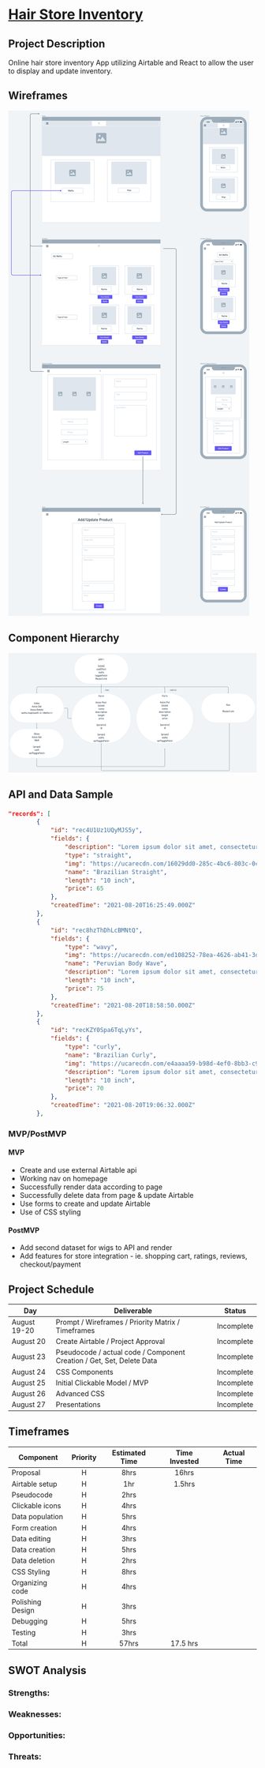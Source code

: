 # [Hair Store Inventory](https://github.com/tiffanybibby/hair-store-inventory)


## Project Description

Online hair store inventory App utilizing Airtable and React to allow the user to display and update inventory. 

## Wireframes

![Desktop + Mobile Wireframe](https://github.com/tiffanybibby/hair-store-inventory/blob/main/assets/wireframe.png?raw=true)

## Component Hierarchy
![Component Hierarchy](https://github.com/tiffanybibby/hair-store-inventory/blob/main/assets/component-hierarchy.png?raw=true)


## API and Data Sample

```json
"records": [
        {
            "id": "rec4U1Uz1UQyMJS5y",
            "fields": {
                "description": "Lorem ipsum dolor sit amet, consectetur adipiscing elit. Sed vitae libero viverra, vulputate sapien a, lobortis tortor. Nullam venenatis, lorem.",
                "type": "straight",
                "img": "https://ucarecdn.com/16029dd0-285c-4bc6-803c-0c201c3d402c/-/format/auto/-/quality/lightest/-/resize/1100x/",
                "name": "Brazilian Straight",
                "length": "10 inch",
                "price": 65
            },
            "createdTime": "2021-08-20T16:25:49.000Z"
        },
        {
            "id": "rec8hzThDhLcBMNtQ",
            "fields": {
                "type": "wavy",
                "img": "https://ucarecdn.com/ed108252-78ea-4626-ab41-3d34cc20b94f/-/format/auto/-/quality/lightest/-/resize/1100x/",
                "name": "Peruvian Body Wave",
                "description": "Lorem ipsum dolor sit amet, consectetur adipiscing elit. Fusce iaculis, ante vel mattis pharetra, dolor lectus rhoncus augue, vitae pharetra.",
                "length": "10 inch",
                "price": 75
            },
            "createdTime": "2021-08-20T18:58:50.000Z"
        },
        {
            "id": "recKZY0Spa6TqLyYs",
            "fields": {
                "type": "curly",
                "name": "Brazilian Curly",
                "img": "https://ucarecdn.com/e4aaaa59-b98d-4ef0-8bb3-c9cea9a21177/-/format/auto/-/quality/lightest/-/resize/1100x/",
                "description": "Lorem ipsum dolor sit amet, consectetur adipiscing elit. Pellentesque molestie sagittis gravida. Pellentesque iaculis lacus non nunc imperdiet suscipit. Aenean.",
                "length": "10 inch",
                "price": 70
            },
            "createdTime": "2021-08-20T19:06:32.000Z"
        },
```

### MVP/PostMVP 

#### MVP 


- Create and use external Airtable api 
- Working nav on homepage 
- Successfully render data according to page 
- Successfully delete data from page & update Airtable
- Use forms to create and update Airtable
- Use of CSS styling 


#### PostMVP  

- Add second dataset for wigs to API and render
- Add features for store integration - ie. shopping cart, ratings, reviews, checkout/payment

## Project Schedule


|  Day | Deliverable | Status
|---|---| ---|
|August 19-20| Prompt / Wireframes / Priority Matrix / Timeframes | Incomplete
|August 20| Create Airtable / Project Approval | Incomplete
|August 23| Pseudocode / actual code / Component Creation / Get, Set, Delete Data | Incomplete
|August 24| CSS Components | Incomplete
|August 25| Initial Clickable Model / MVP |Incomplete
|August 26| Advanced CSS | Incomplete
|August 27| Presentations | Incomplete

## Timeframes

| Component                 | Priority | Estimated Time | Time Invested | Actual Time |
| ------------------------- | :------: | :------------: | :-----------: | :---------: |
| Proposal                  |    H     |      8hrs      |     16hrs     |             |
| Airtable setup            |    H     |      1hr       |     1.5hrs    |             |
| Pseudocode                |    H     |      2hrs      |               |             |
| Clickable icons           |    H     |      4hrs      |               |             |
| Data population           |    H     |      5hrs      |               |             |
| Form creation             |    H     |      4hrs      |               |             |
| Data editing              |    H     |      3hrs      |               |             |
| Data creation             |    H     |      5hrs      |               |             |
| Data deletion             |    H     |      2hrs      |               |             |
| CSS Styling               |    H     |      8hrs      |               |             |
| Organizing code           |    H     |      4hrs      |               |             |
| Polishing Design          |    H     |      3hrs      |               |             |
| Debugging                 |    H     |      5hrs      |               |             |
| Testing                   |    H     |      3hrs      |               |             |
| Total                     |    H     |      57hrs     |    17.5 hrs   |             |

## SWOT Analysis

### Strengths:

### Weaknesses:

### Opportunities:

### Threats:

